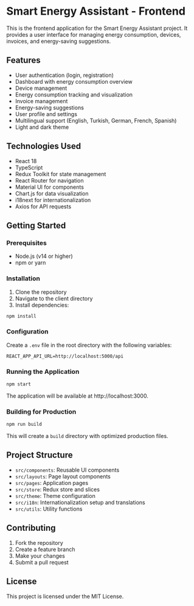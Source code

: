 # Smart Energy Assistant - Frontend

This is the frontend application for the Smart Energy Assistant project. It provides a user interface for managing energy consumption, devices, invoices, and energy-saving suggestions.

## Features

- User authentication (login, registration)
- Dashboard with energy consumption overview
- Device management
- Energy consumption tracking and visualization
- Invoice management
- Energy-saving suggestions
- User profile and settings
- Multilingual support (English, Turkish, German, French, Spanish)
- Light and dark theme

## Technologies Used

- React 18
- TypeScript
- Redux Toolkit for state management
- React Router for navigation
- Material UI for components
- Chart.js for data visualization
- i18next for internationalization
- Axios for API requests

## Getting Started

### Prerequisites

- Node.js (v14 or higher)
- npm or yarn

### Installation

1. Clone the repository
2. Navigate to the client directory
3. Install dependencies:

```bash
npm install
```

### Configuration

Create a `.env` file in the root directory with the following variables:

```
REACT_APP_API_URL=http://localhost:5000/api
```

### Running the Application

```bash
npm start
```

The application will be available at http://localhost:3000.

### Building for Production

```bash
npm run build
```

This will create a `build` directory with optimized production files.

## Project Structure

- `src/components`: Reusable UI components
- `src/layouts`: Page layout components
- `src/pages`: Application pages
- `src/store`: Redux store and slices
- `src/theme`: Theme configuration
- `src/i18n`: Internationalization setup and translations
- `src/utils`: Utility functions

## Contributing

1. Fork the repository
2. Create a feature branch
3. Make your changes
4. Submit a pull request

## License

This project is licensed under the MIT License.
